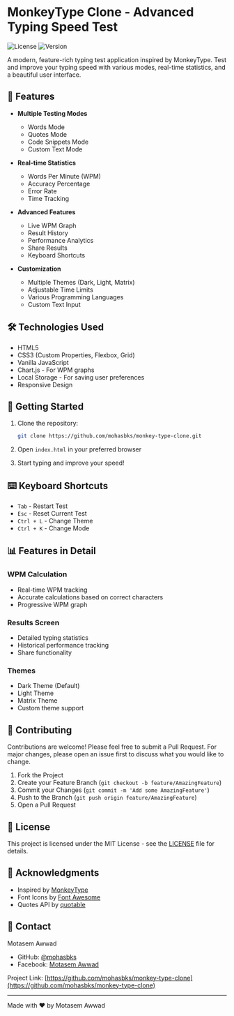 # MonkeyType Clone - Advanced Typing Speed Test

![License](https://img.shields.io/badge/license-MIT-blue.svg)
![Version](https://img.shields.io/badge/version-1.0.0-green.svg)

A modern, feature-rich typing test application inspired by MonkeyType. Test and improve your typing speed with various modes, real-time statistics, and a beautiful user interface.

## 🚀 Features

- **Multiple Testing Modes**
  - Words Mode
  - Quotes Mode
  - Code Snippets Mode
  - Custom Text Mode

- **Real-time Statistics**
  - Words Per Minute (WPM)
  - Accuracy Percentage
  - Error Rate
  - Time Tracking

- **Advanced Features**
  - Live WPM Graph
  - Result History
  - Performance Analytics
  - Share Results
  - Keyboard Shortcuts

- **Customization**
  - Multiple Themes (Dark, Light, Matrix)
  - Adjustable Time Limits
  - Various Programming Languages
  - Custom Text Input

## 🛠️ Technologies Used

- HTML5
- CSS3 (Custom Properties, Flexbox, Grid)
- Vanilla JavaScript
- Chart.js - For WPM graphs
- Local Storage - For saving user preferences
- Responsive Design

## 🎯 Getting Started

1. Clone the repository:
   ```bash
   git clone https://github.com/mohasbks/monkey-type-clone.git
   ```

2. Open `index.html` in your preferred browser

3. Start typing and improve your speed!

## ⌨️ Keyboard Shortcuts

- `Tab` - Restart Test
- `Esc` - Reset Current Test
- `Ctrl + L` - Change Theme
- `Ctrl + K` - Change Mode

## 📊 Features in Detail

### WPM Calculation
- Real-time WPM tracking
- Accurate calculations based on correct characters
- Progressive WPM graph

### Results Screen
- Detailed typing statistics
- Historical performance tracking
- Share functionality

### Themes
- Dark Theme (Default)
- Light Theme
- Matrix Theme
- Custom theme support

## 🤝 Contributing

Contributions are welcome! Please feel free to submit a Pull Request. For major changes, please open an issue first to discuss what you would like to change.

1. Fork the Project
2. Create your Feature Branch (`git checkout -b feature/AmazingFeature`)
3. Commit your Changes (`git commit -m 'Add some AmazingFeature'`)
4. Push to the Branch (`git push origin feature/AmazingFeature`)
5. Open a Pull Request

## 📝 License

This project is licensed under the MIT License - see the [LICENSE](LICENSE) file for details.

## 🙏 Acknowledgments

- Inspired by [MonkeyType](https://monkeytype.com/)
- Font Icons by [Font Awesome](https://fontawesome.com/)
- Quotes API by [quotable](https://github.com/lukePeavey/quotable)

## 📧 Contact

Motasem Awwad
- GitHub: [@mohasbks](https://github.com/mohasbks)
- Facebook: [Motasem Awwad](https://www.facebook.com/motasem.awwad.18)

Project Link: [https://github.com/mohasbks/monkey-type-clone](https://github.com/mohasbks/monkey-type-clone)

---
Made with ❤️ by Motasem Awwad
